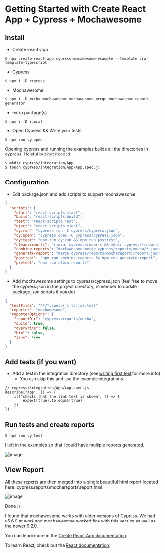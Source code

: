 # Getting Started with Create React App + Cypress + Mochawesome

## Install 
* Create-react-app
```
$ npx create-react-app cypress-mocawesome-example --template cra-template-typescript
```
* Cypress
```
$ npm i -D cypress
```
* Mochawesome
```
$ npm i -D mocha mochawesome mochawesome-merge mochawesome-report-generator
```
* extra package(s)
```
$ npm i -D rimraf
```

* Open Cypress && Write your tests
```
$ npm run cy:open
```
Opening cypress and running the examples builds all the directories in cypress. Helpful but not needed

```
$ mkdir cypress/integration/App
$ touch cypress/integration/App/App.spec.js
```
## Configuration
* Edit package.json and add scripts to support mochawesome
```json
{
  "scripts": {
    "start": "react-scripts start",
    "build": "react-scripts build",
    "test": "react-scripts test",
    "eject": "react-scripts eject",
    "cy:run": "cypress run -C cypress/cypress.json",
    "cy:open": "cypress open -C cypress/cypress.json",
    "cy:test": "npm run cy:run && npm run posttest",
    "clean:reports": "rimraf cypress/reports && mkdir cypress\\reports && mkdir cypress\\reports\\mochareports",
    "combine-reports": "mochawesome-merge cypress/reports/mocha/*.json > cypress/reports/mochareports/report.json",
    "generate-report": "marge cypress/reports/mochareports/report.json -f report -o cypress/reports/mochareports",
    "posttest": "npm run combine-reports && npm run generate-report",
    "pretest": "npm run clean:reports"
  }
}
```
* Add mochawesome settings to cypress/cypress.json (feel free to move the cypress.json in the project directory, remember to update package.json scripts if you do)
```json
{
  "testFiles": "**/*.spec.{js,ts,jsx,tsx}",
  "reporter": "mochawesome",
  "reporterOptions": {
    "reportDir": "cypress/reports/mocha",
    "quite": true,
    "overwrite": false,
    "html": false,
    "json": true
  }
} 
```
## Add tests (if you want)
* Add a test in the integration directory (see [writing first test](https://on.cypress.io/writing-first-test) for more info)
    - You can skip this and use the example integrations.
```
// cypress/integration/App/App.spec.js
describe("App", () => {
    it("checks that the link text is shown", () => {
        expect(true).to.equal(true)
    })
})
```
## Run tests and create reports

```
$ npm run cy:test
```

I left in the examples so that I could have multiple reports generated.

![image](https://user-images.githubusercontent.com/6642964/147271754-31bf5452-24b3-4452-8425-3523d73189f4.png)

## View Report
All these reports are then merged into a single beautiful html report located here: cypress\reports\mochareports\report.html

![image](https://user-images.githubusercontent.com/6642964/147271860-4043c981-eb94-4373-bddb-3486c70c5e1b.png)

Done :)

I found that mochawesome works with older versions of Cypress. We had v5.6.0 at work and mochawesome worked fine with this version as well as the newer 9.2.0.

You can learn more in the [Create React App documentation](https://facebook.github.io/create-react-app/docs/getting-started).

To learn React, check out the [React documentation](https://reactjs.org/).
